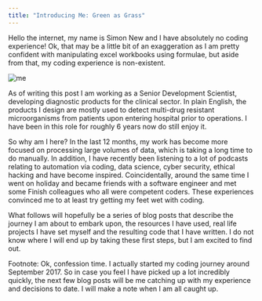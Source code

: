 ```yaml
---
title: "Introducing Me: Green as Grass"
---
```


Hello the internet, my name is Simon New and I have absolutely no coding experience! Ok, that may be a little bit of an exaggeration as I am pretty confident with manipulating excel workbooks using formulae, but aside from that, my coding experience is non-existent.

![me](/emerald/img/mevic.jpc "me")

As of writing this post I am working as a Senior Development Scientist, developing diagnostic products for the clinical sector. In plain English, the products I design are mostly used to detect multi-drug resistant microorganisms from patients upon entering hospital prior to operations. I have been in this role for roughly 6 years now do still enjoy it. 

So why am I here? In the last 12 months, my work has become more focused on processing large volumes of data, which is taking a long time to do manually. In addition, I have recently been listening to a lot of podcasts relating to automation via coding, data science, cyber security, ethical hacking and have become inspired. Coincidentally, around the same time I went on holiday and became friends with a software engineer and met some Finish colleagues who all were competent coders. These experiences convinced me to at least try getting my feet wet with coding.

What follows will hopefully be a series of blog posts that describe the journey I am about to embark upon, the resources I have used, real life projects I have set myself and the resulting code that I have written. I do not know where I will end up by taking these first steps, but I am excited to find out.


Footnote: Ok, confession time. I actually started my coding journey around September 2017. So in case you feel I have picked up a lot incredibly quickly, the next few blog posts will be me catching up with my experience and decisions to date. I will make a note when I am all caught up.



